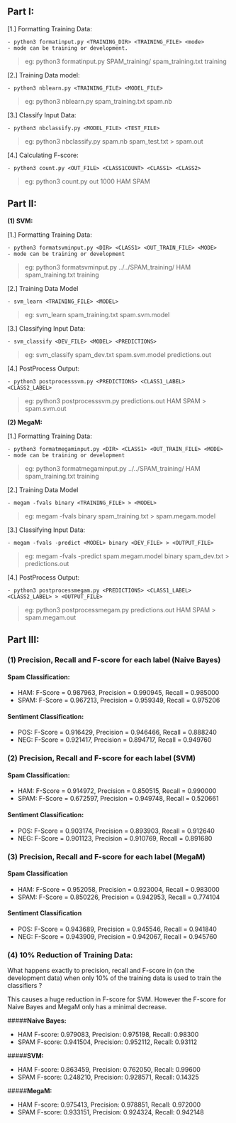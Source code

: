 ## **Part I:**

[1.] Formatting Training Data:

    - python3 formatinput.py <TRAINING_DIR> <TRAINING_FILE> <mode>
    - mode can be training or development.

 > eg: python3 formatinput.py SPAM_training/ spam_training.txt training
        
[2.] Training Data model:

    - python3 nblearn.py <TRAINING_FILE> <MODEL_FILE>
    
 > eg: python3 nblearn.py spam_training.txt spam.nb

[3.] Classify Input Data:

    - python3 nbclassify.py <MODEL_FILE> <TEST_FILE>
    
 > eg: python3 nbclassify.py spam.nb spam_test.txt > spam.out

[4.] Calculating F-score:

    - python3 count.py <OUT_FILE> <CLASS1COUNT> <CLASS1> <CLASS2>

> eg: python3 count.py out 1000 HAM SPAM

## **Part II:**

**(1) SVM:** 

[1.] Formatting Training Data:

    - python3 formatsvminput.py <DIR> <CLASS1> <OUT_TRAIN_FILE> <MODE>
    - mode can be training or development

> eg: python3 formatsvminput.py ../../SPAM_training/ HAM spam_training.txt training

[2.] Training Data Model

    - svm_learn <TRAINING_FILE> <MODEL>

> eg: svm_learn spam_training.txt spam.svm.model

[3.] Classifying Input Data:

    - svm_classify <DEV_FILE> <MODEL> <PREDICTIONS>

> eg: svm_classify spam_dev.txt spam.svm.model predictions.out

[4.] PostProcess Output:

    - python3 postprocesssvm.py <PREDICTIONS> <CLASS1_LABEL> <CLASS2_LABEL>

> eg: python3 postprocesssvm.py predictions.out HAM SPAM > spam.svm.out


**(2) MegaM:**

[1.] Formatting Training Data:

    - python3 formatmegaminput.py <DIR> <CLASS1> <OUT_TRAIN_FILE> <MODE>
    - mode can be training or development

> eg: python3 formatmegaminput.py ../../SPAM_training/ HAM spam_training.txt training

[2.] Training Data Model

    - megam -fvals binary <TRAINING_FILE> > <MODEL>

> eg: megam -fvals binary spam_training.txt > spam.megam.model

[3.] Classifying Input Data:

    - megam -fvals -predict <MODEL> binary <DEV_FILE> > <OUTPUT_FILE>

> eg: megam -fvals -predict spam.megam.model binary spam_dev.txt > predictions.out

[4.] PostProcess Output:

    - python3 postprocessmegam.py <PREDICTIONS> <CLASS1_LABEL> <CLASS2_LABEL> > <OUTPUT_FILE>

> eg: python3 postprocessmegam.py predictions.out HAM SPAM > spam.megam.out

## **Part III:**

### **(1) Precision, Recall and F-score for each label (Naive Bayes)**

#### **Spam Classification:**
  - HAM:  F-Score = 0.987963, Precision = 0.990945, Recall = 0.985000
  - SPAM: F-Score = 0.967213, Precision = 0.959349, Recall = 0.975206

#### **Sentiment Classification:**
  - POS:  F-Score = 0.916429, Precision = 0.946466, Recall = 0.888240
  - NEG:  F-Score = 0.921417, Precision = 0.894717, Recall = 0.949760

### **(2) Precision, Recall and F-score for each label (SVM)**

#### **Spam Classification:**
  - HAM:  F-Score = 0.914972, Precision = 0.850515, Recall = 0.990000
  - SPAM: F-Score = 0.672597, Precision = 0.949748, Recall = 0.520661

#### **Sentiment Classification:**
  - POS:  F-Score = 0.903174, Precision = 0.893903, Recall = 0.912640
  - NEG:  F-Score = 0.901123, Precision = 0.910769, Recall = 0.891680

### **(3) Precision, Recall and F-score for each label (MegaM)**

#### **Spam Classification**
  - HAM:  F-Score = 0.952058, Precision = 0.923004, Recall = 0.983000
  - SPAM: F-Score = 0.850226, Precision = 0.942953, Recall = 0.774104

#### **Sentiment Classification**
  - POS:  F-Score = 0.943689, Precision = 0.945546, Recall = 0.941840
  - NEG:  F-Score = 0.943909, Precision = 0.942067, Recall = 0.945760

### **(4) 10% Reduction of Training Data:**

What happens exactly to precision, recall and F-score in  (on the development data) when only 10% of the training data is used to train the classifiers ?

This causes a huge reduction in F-score for SVM. However the F-score for Naive Bayes and MegaM only has a minimal decrease.

#####**Naive Bayes:**
  - HAM  F-score: 0.979083, Precision: 0.975198, Recall: 0.98300
  - SPAM F-score: 0.941504, Precision: 0.952112, Recall: 0.93112

#####**SVM:**
  - HAM  F-score: 0.863459, Precision: 0.762050, Recall: 0.99600
  - SPAM F-score: 0.248210, Precision: 0.928571, Recall: 0.14325

#####**MegaM:**
  - HAM  F-score: 0.975413, Precision: 0.978851, Recall: 0.972000
  - SPAM F-score: 0.933151, Precision: 0.924324, Recall: 0.942148